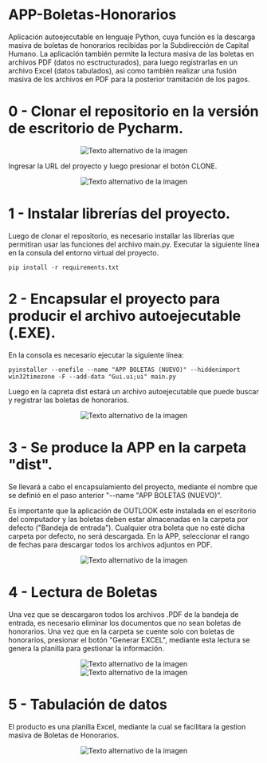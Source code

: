 # APP-Boletas-Honorarios

Aplicación autoejecutable en lenguaje Python, cuya función es la descarga masiva de boletas de honorarios recibidas por la Subdirección de Capital Humano. La aplicación también permite la lectura masiva de las boletas en archivos PDF (datos no esctructurados), para luego registrarlas en un archivo Excel (datos tabulados), asi como también realizar una fusión masiva de los archivos en PDF para la posterior tramitación de los pagos. 

# 0 - Clonar el repositorio en la versión de escritorio de Pycharm.

<div align="center">
    <img src="imagenes/Clonar.png" alt="Texto alternativo de la imagen">
</div>

Ingresar la URL del proyecto y luego presionar el botón CLONE.
<div align="center">
    <img src="imagenes/Clonar-Repo.png" alt="Texto alternativo de la imagen">
</div>

# 1 - Instalar librerías del proyecto.

Luego de clonar el repositorio, es necesario installar las librerias que permitiran usar las funciones del archivo main.py. Executar la siguiente línea en la consula del entorno virtual del proyecto.

```
pip install -r requirements.txt
```

# 2 - Encapsular el proyecto para producir el archivo autoejecutable (.EXE).

En la consola es necesario ejecutar la siguiente línea: 

```
pyinstaller --onefile --name "APP BOLETAS (NUEVO)" --hiddenimport win32timezone -F --add-data "Gui.ui;ui" main.py
```

Luego en la capreta dist estará un archivo autoejecutable que puede buscar y registrar las boletas de honorarios. 

<div align="center">
    <img src="imagenes/comando.png" alt="Texto alternativo de la imagen">
</div>

# 3 - Se produce la APP en la carpeta "dist".

Se llevará a cabo el encapsulamiento del proyecto, mediante el nombre que se definió en el paso anterior "--name "APP BOLETAS (NUEVO)".

Es importante que la aplicación de OUTLOOK este instalada en el escritorio del computador y las boletas deben estar almacenadas en la carpeta por defecto ("Bandeja de entrada"). Cualquier otra boleta que no esté dicha carpeta por defecto, no será descargada. En la APP, seleccionar el rango de fechas para descargar todos los archivos adjuntos en PDF.

<div align="center">
    <img src="imagenes/APP.png" alt="Texto alternativo de la imagen">
</div>

# 4 - Lectura de Boletas

Una vez que se descargaron todos los archivos .PDF de la bandeja de entrada, es necesario eliminar los documentos que no sean boletas de honorarios. Una vez que en la carpeta se cuente solo con boletas de honorarios, presionar el botón "Generar EXCEL", mediante esta lectura se genera la planilla para gestionar la información.

<div align="center">
    <img src="imagenes/Generar.png" alt="Texto alternativo de la imagen">
</div>

<div align="center">
    <img src="imagenes/Lectura-Boletas.png" alt="Texto alternativo de la imagen">
</div>

# 5 - Tabulación de datos

El producto es una planilla Excel, mediante la cual se facilitara la gestion masiva de Boletas de Honorarios.

<div align="center">
    <img src="imagenes/Excel.png" alt="Texto alternativo de la imagen">
</div>
